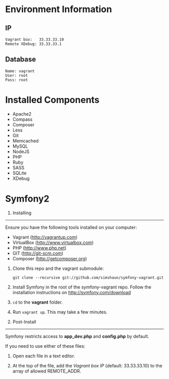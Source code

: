 Environment Information
========================

## IP

    Vagrant box:   33.33.33.10
    Remote XDebug: 33.33.33.1

## Database

    Name: vagrant
    User: root
    Pass: root


Installed Components
========================

 - Apache2
 - Compass
 - Composer
 - Less
 - Git
 - Memcached
 - MySQL
 - NodeJS
 - PHP
 - Ruby
 - SASS
 - SQLite
 - XDebug


Symfony2
========================

1) Installing
----------------------------------

Ensure you have the following tools installed on your computer:

 - Vagrant (http://vagrantup.com)
 - VirtualBox (http://www.virtualbox.com)
 - PHP (http://www.php.net)
 - GIT (http://git-scm.com)
 - Composer (http://getcomposer.org)

 1. Clone this repo and the vagrant submodule:

        git clone --recursive git://github.com/simshaun/symfony-vagrant.git

 2. Install Symfony in the root of the symfony-vagrant repo.
    Follow the installation instructions on http://symfony.com/download

 3. `cd` to the **vagrant** folder.

 4. Run `vagrant up`. This may take a few minutes.


2) Post-Install
----------------------------------

Symfony restricts access to **app_dev.php** and **config.php** by default.

If you need to use either of these files:

 1. Open each file in a text editor.

 2. At the top of the file, add the *Vagrant box IP* (default: 33.33.33.10) to the
    array of allowed REMOTE_ADDR.
